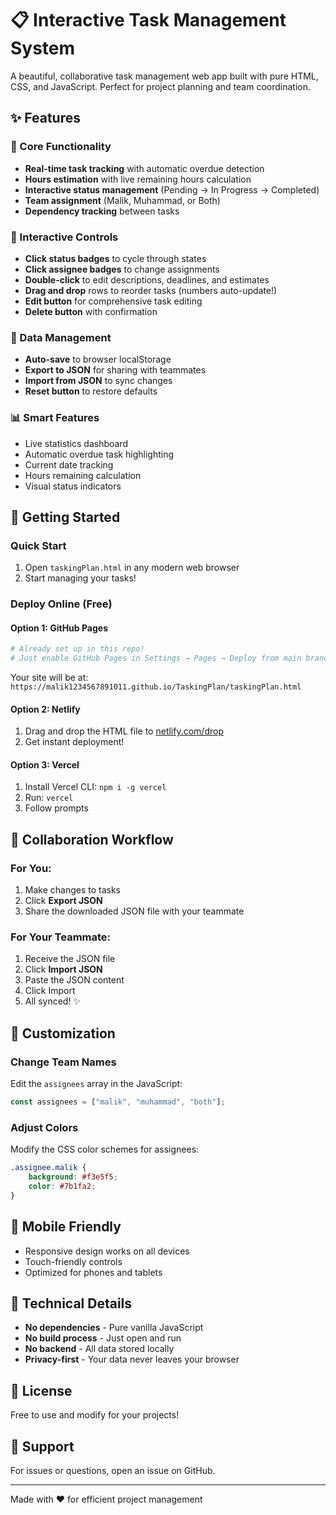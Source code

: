 # 📋 Interactive Task Management System

A beautiful, collaborative task management web app built with pure HTML, CSS, and JavaScript. Perfect for project planning and team coordination.

## ✨ Features

### 🎯 Core Functionality
- **Real-time task tracking** with automatic overdue detection
- **Hours estimation** with live remaining hours calculation
- **Interactive status management** (Pending → In Progress → Completed)
- **Team assignment** (Malik, Muhammad, or Both)
- **Dependency tracking** between tasks

### 🎨 Interactive Controls
- **Click status badges** to cycle through states
- **Click assignee badges** to change assignments
- **Double-click** to edit descriptions, deadlines, and estimates
- **Drag and drop** rows to reorder tasks (numbers auto-update!)
- **Edit button** for comprehensive task editing
- **Delete button** with confirmation

### 💾 Data Management
- **Auto-save** to browser localStorage
- **Export to JSON** for sharing with teammates
- **Import from JSON** to sync changes
- **Reset button** to restore defaults

### 📊 Smart Features
- Live statistics dashboard
- Automatic overdue task highlighting
- Current date tracking
- Hours remaining calculation
- Visual status indicators

## 🚀 Getting Started

### Quick Start
1. Open `taskingPlan.html` in any modern web browser
2. Start managing your tasks!

### Deploy Online (Free)

#### Option 1: GitHub Pages
```bash
# Already set up in this repo!
# Just enable GitHub Pages in Settings → Pages → Deploy from main branch
```
Your site will be at: `https://malik1234567891011.github.io/TaskingPlan/taskingPlan.html`

#### Option 2: Netlify
1. Drag and drop the HTML file to [netlify.com/drop](https://app.netlify.com/drop)
2. Get instant deployment!

#### Option 3: Vercel
1. Install Vercel CLI: `npm i -g vercel`
2. Run: `vercel`
3. Follow prompts

## 🤝 Collaboration Workflow

### For You:
1. Make changes to tasks
2. Click **Export JSON**
3. Share the downloaded JSON file with your teammate

### For Your Teammate:
1. Receive the JSON file
2. Click **Import JSON**
3. Paste the JSON content
4. Click Import
5. All synced! ✨

## 🎨 Customization

### Change Team Names
Edit the `assignees` array in the JavaScript:
```javascript
const assignees = ["malik", "muhammad", "both"];
```

### Adjust Colors
Modify the CSS color schemes for assignees:
```css
.assignee.malik {
    background: #f3e5f5;
    color: #7b1fa2;
}
```

## 📱 Mobile Friendly
- Responsive design works on all devices
- Touch-friendly controls
- Optimized for phones and tablets

## 🔧 Technical Details
- **No dependencies** - Pure vanilla JavaScript
- **No build process** - Just open and run
- **No backend** - All data stored locally
- **Privacy-first** - Your data never leaves your browser

## 📄 License
Free to use and modify for your projects!

## 🙋 Support
For issues or questions, open an issue on GitHub.

---

Made with ❤️ for efficient project management

